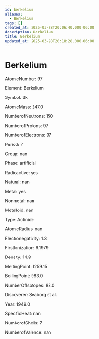 ```yaml
---
id: berkelium
aliases:
  - Berkelium
tags: []
created_at: 2025-03-28T20:06:40.000-06:00
description: Berkelium
title: Berkelium
updated_at: 2025-03-28T20:18:28.000-06:00
---
```




# Berkelium

AtomicNumber: 97

Element: Berkelium

Symbol: Bk

AtomicMass: 247.0

NumberofNeutrons: 150

NumberofProtons: 97

NumberofElectrons: 97

Period: 7

Group: nan

Phase: artificial

Radioactive: yes

Natural: nan

Metal: yes

Nonmetal: nan

Metalloid: nan

Type: Actinide

AtomicRadius: nan

Electronegativity: 1.3

FirstIonization: 6.1979

Density: 14.8

MeltingPoint: 1259.15

BoilingPoint: 983.0

NumberOfIsotopes: 83.0

Discoverer: Seaborg et al.

Year: 1949.0

SpecificHeat: nan

NumberofShells: 7

NumberofValence: nan

